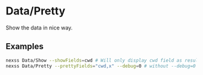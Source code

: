 # Data/Pretty

Show the data in nice way.

## Examples

```sh
nexss Data/Show --showFields=cwd # Will only display cwd field as result (everything else is deleted.)
nexss Data/Pretty --prettyFields="cwd,x" --debug=0 # without --debug=0 will show error as x does not exist
```
